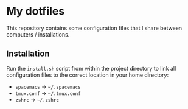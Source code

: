 # My dotfiles

This repository contains some configuration files that I share between computers / installations.

## Installation

Run the `install.sh` script from within the project directory to link all configuration files
to the correct location in your home directory:

* `spacemacs` -> `~/.spacemacs`
* `tmux.conf` -> `~/.tmux.conf`
* `zshrc` -> `~/.zshrc`
